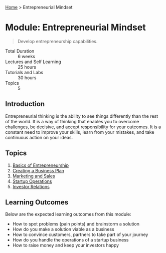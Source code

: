[Home](../README.md) > Entrepreneurial Mindset

# Module: Entrepreneurial Mindset

> Develop entrepreneurship capabilities.

<dl>
<dt>Total Duration</dt>
<dd>6 weeks</dd>
<dt>Lectures and Self Learning</dt>
<dd>25 hours</dd>
<dt>Tutorials and Labs</dt>
<dd>30 hours</dd>
<dt>Topics</dt>
<dd>5</dd>
</dl>

## Introduction

Entrepreneurial thinking is the ability to see things differently than the rest of the world. It is a way of thinking that enables you to overcome challenges, be decisive, and accept responsibility for your outcomes. It is a constant need to improve your skills, learn from your mistakes, and take continuous action on your ideas.

## Topics

1. [Basics of Entrepreneurship](./01-basics-of-entrepreneurship.md)
1. [Creating a Business Plan](./02-business-plan.md)
1. [Marketing and Sales](./03-sales-and-marketing.md)
1. [Startup Operations](./04-startup-operations.md)
1. [Investor Relations](./05-investor-management.md)

## Learning Outcomes

Below are the expected learning outcomes from this module:

- How to spot problems (pain points) and brainstorm a solution
- How do you make a solution viable as a business
- How to convince customers, partners to take part of your journey
- How do you handle the operations of a startup business
- How to raise money and keep your investors happy
